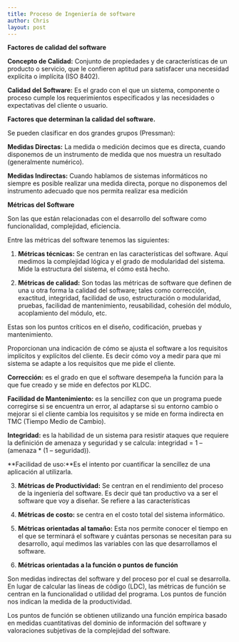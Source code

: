 ```yaml
---
title: Proceso de Ingeniería de software
author: Chris
layout: post
---
```

**Factores de calidad del software**

**Concepto de Calidad:** Conjunto de propiedades y de características de un producto o servicio, que le confieren aptitud para satisfacer una necesidad explícita o implícita (ISO 8402).

**Calidad del Software:** Es el grado con el que un sistema, componente o proceso cumple los requerimientos especificados y las necesidades o expectativas del cliente o usuario.

**Factores que determinan la calidad del software.** 

Se pueden clasificar en dos grandes grupos (Pressman):

**Medidas Directas:** La medida o medición decimos que es directa, cuando disponemos de un instrumento de medida que nos muestra un resultado (generalmente numérico).

**Medidas Indirectas:** Cuando hablamos de sistemas informáticos no siempre es posible realizar una medida directa, porque no disponemos del instrumento adecuado que nos permita realizar esa medición

**Métricas del Software**

Son las que están relacionadas con el desarrollo del software como funcionalidad, complejidad, eficiencia.

Entre las métricas del software tenemos las siguientes:

1. **Métricas técnicas:** Se centran en las características del software. Aquí medimos la complejidad lógica y el grado de modularidad del sistema. Mide la estructura del sistema, el cómo está hecho.

2. **Métricas de calidad:** Son todas las métricas de software que definen de una u otra forma la calidad del software; tales como corrección, exactitud, integridad, facilidad de uso, estructuración o modularidad, pruebas, facilidad de mantenimiento, reusabilidad, cohesión del módulo, acoplamiento del módulo, etc.

Estas son los puntos críticos en el diseño, codificación, pruebas y mantenimiento.

Proporcionan una indicación de cómo se ajusta el software a los requisitos implícitos y explícitos del cliente. Es decir cómo voy a medir para que mi sistema se adapte a los requisitos que me pide el cliente.

**Corrección:** es el grado en que el software desempeña la función para la que fue creado y se mide en defectos por KLDC.

**Facilidad de Mantenimiento:**
es la sencillez con que un programa puede corregirse si se encuentra un error, al adaptarse si su entorno cambio o mejorar si el cliente cambia los requisitos y se mide en forma indirecta en TMC (Tiempo Medio de Cambio).

**Integridad:** es la habilidad de un sistema para resistir ataques que requiere la definición de amenaza y seguridad y se calcula: integridad = 1 – (amenaza * (1 – seguridad)).

**Facilidad de uso:**Es el intento por cuantificar la sencillez de una aplicación al utilizarla.

3. **Métricas de Productividad:** Se centran en el rendimiento del proceso de la ingeniería del software. Es decir qué tan productivo va a ser el software que voy a diseñar. Se refiere a las características 

4. **Métricas de costo:** se centra en el costo total del sistema informático.

5. **Métricas orientadas al tamaño:** Esta nos permite conocer el tiempo en el que se terminará el software y cuántas personas se necesitan para su desarrollo, aquí medimos las variables con las que desarrollamos el software.

6. **Métricas orientadas a la función o puntos de función**

Son medidas indirectas del software y del proceso por el cual se desarrolla. En lugar de calcular las líneas de código (LDC), las métricas de función se centran en la funcionalidad o utilidad del programa. Los puntos de función nos indican la medida de la productividad.

Los puntos de función se obtienen utilizando una función empírica basado en medidas cuantitativas del dominio de información del software y valoraciones subjetivas de la complejidad del software.

